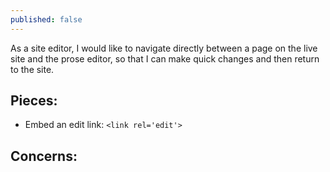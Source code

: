 ```yaml
---
published: false
---
```


As a site editor, I would like to navigate directly between a page on the live site and the prose editor, so that I can make quick changes and then return to the site.

## Pieces:

 * Embed an edit link: `<link rel='edit'>`

## Concerns: